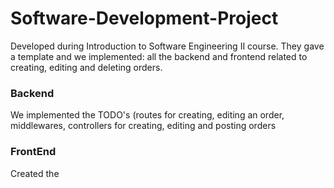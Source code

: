# Software-Development-Project
Developed during Introduction to Software Engineering II course. They gave a template and we implemented: all the backend and frontend related to creating, editing and deleting orders. 

### Backend
We implemented the TODO's (routes for creating, editing an order, middlewares, controllers for creating, editing and posting orders

### FrontEnd
Created the 
